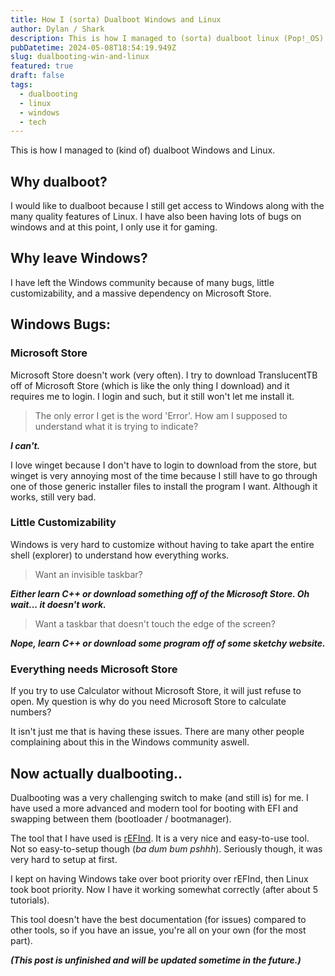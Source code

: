 ```yaml
---
title: How I (sorta) Dualboot Windows and Linux
author: Dylan / Shark
description: This is how I managed to (sorta) dualboot linux (Pop!_OS) and Windows 10 (22H2).
pubDatetime: 2024-05-08T18:54:19.949Z
slug: dualbooting-win-and-linux
featured: true
draft: false
tags:
  - dualbooting
  - linux
  - windows
  - tech
---
```


This is how I managed to (kind of) dualboot Windows and Linux.

## Why dualboot?

I would like to dualboot because I still get access to Windows along with the many quality features of Linux. I have also
been having lots of bugs on windows and at this point, I only use it for gaming.

## Why leave Windows?

I have left the Windows community because of many bugs, little customizability, and a massive dependency on Microsoft Store.

## Windows Bugs:

### Microsoft Store

Microsoft Store doesn't work (very often). I try to download TranslucentTB off of Microsoft Store
(which is like the only thing I download) and it requires me to login. I login and such, but it still won't let me install it.

> The only error I get is the word 'Error'. How am I supposed to understand what it is trying to indicate?

**_I can't._**

I love winget because I don't have to login to download from the store, but winget is very annoying most of the time because I still have to
go through one of those generic installer files to install the program I want. Although it works, still very bad.

### Little Customizability

Windows is very hard to customize without having to take apart the entire shell (explorer) to understand how everything works.

> Want an invisible taskbar?

**_Either learn C++ or download something off of the Microsoft Store. Oh wait... it doesn't work._**

> Want a taskbar that doesn't touch the edge of the screen?

**_Nope, learn C++ or download some program off of some sketchy website._**

### Everything needs Microsoft Store

If you try to use Calculator without Microsoft Store, it will just refuse to open. My question is why do you need
Microsoft Store to calculate numbers?

It isn't just me that is having these issues. There are many other people complaining about this in the Windows community aswell.

## Now actually dualbooting..

Dualbooting was a very challenging switch to make (and still is) for me. I have used a more advanced and modern tool for
booting with EFI and swapping between them (bootloader / bootmanager).

The tool that I have used is [rEFInd](https://www.rodsbooks.com/refind/).
It is a very nice and easy-to-use tool. Not so easy-to-setup though (_ba dum bum pshhh_). Seriously though, it was very hard
to setup at first.

I kept on having Windows take over boot priority over rEFInd, then Linux took boot priority. Now I have it
working somewhat correctly (after about 5 tutorials).

This tool doesn't have the best documentation (for issues) compared to other tools, so if you have an issue, you're all on your own (for the most part).



**_(This post is unfinished and will be updated sometime in the future.)_**
